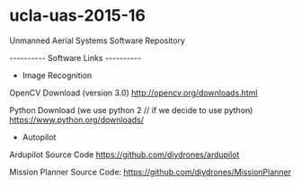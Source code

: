 # ucla-uas-2015-16

Unmanned Aerial Systems Software Repository

---------- Software Links ----------

- Image Recognition
 
OpenCV Download (version 3.0)
http://opencv.org/downloads.html

Python Download (we use python 2 // if we decide to use python)
https://www.python.org/downloads/

- Autopilot

Ardupilot Source Code
https://github.com/diydrones/ardupilot

Mission Planner Source Code:
https://github.com/diydrones/MissionPlanner
